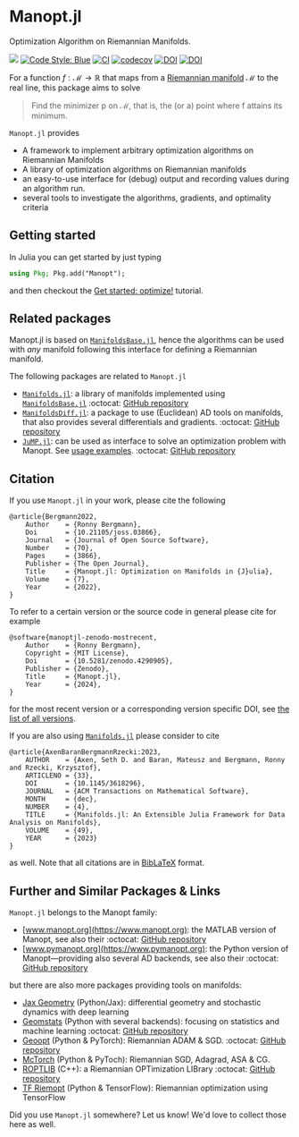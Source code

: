 # Manopt.jl

Optimization Algorithm on Riemannian Manifolds.

[![](https://img.shields.io/badge/docs-stable-blue?logo=Julia&logoColor=white)](https://manoptjl.org/stable)
[![Code Style: Blue](https://img.shields.io/badge/code%20style-blue-4495d1.svg)](https://github.com/invenia/BlueStyle)
[![CI](https://github.com/JuliaManifolds/Manopt.jl/workflows/CI/badge.svg)](https://github.com/JuliaManifolds/Manopt.jl/actions?query=workflow%3ACI+branch%3Amaster)
[![codecov](https://codecov.io/gh/JuliaManifolds/Manopt.jl/branch/master/graph/badge.svg)](https://codecov.io/gh/JuliaManifolds/Manopt.jl)
[![DOI](https://zenodo.org/badge/74746729.svg)](https://zenodo.org/badge/latestdoi/74746729)
[![DOI](https://joss.theoj.org/papers/10.21105/joss.03866/status.svg)](https://doi.org/10.21105/joss.03866)

For a function $f: ℳ → ℝ$  that maps from a [Riemannian manifold](https://en.wikipedia.org/wiki/Riemannian_manifold)
ℳ to the real line, this package aims to solve

> Find the minimizer p on ℳ, that is, the (or a) point where f attains its minimum.

`Manopt.jl` provides

* A framework to implement arbitrary optimization algorithms on Riemannian Manifolds
* A library of optimization algorithms on Riemannian manifolds
* an easy-to-use interface for (debug) output and recording values during an algorithm run.
* several tools to investigate the algorithms, gradients, and optimality criteria

## Getting started

In Julia you can get started by just typing

```julia
using Pkg; Pkg.add("Manopt");
```

and then checkout the [Get started: optimize!](https://manoptjl.org/stable/tutorials/Optimize/) tutorial.

## Related packages

Manopt.jl is based on [`ManifoldsBase.jl`](https://juliamanifolds.github.io/ManifoldsBase.jl/stable/),
hence the algorithms can be used with _any_ manifold following this interface for defining
a Riemannian manifold.

The following packages are related to `Manopt.jl`

* [`Manifolds.jl`](https://juliamanifolds.github.io/Manifolds.jl/stable/): a library of manifolds implemented using [`ManifoldsBase.jl`](https://juliamanifolds.github.io/ManifoldsBase.jl/stable/) :octocat: [GitHub repository](https://github.com/JuliaManifolds/Manifolds.jl)
* [`ManifoldsDiff.jl`](https://juliamanifolds.github.io/ManifoldDiff.jl/stable/): a package to use (Euclidean) AD tools on manifolds, that also provides several differentials and gradients. :octocat: [GitHub repository](https://github.com/JuliaManifolds/ManifoldDiff.jl)
* [`JuMP.jl`](https://jump.dev/): can be used as interface to solve an optimization problem with Manopt. See [usage examples](https://manoptjl.org/stable/extensions/). :octocat: [GitHub repository](https://github.com/jump-dev/JuMP.jl)

## Citation

If you use `Manopt.jl` in your work, please cite the following

```biblatex
@article{Bergmann2022,
    Author    = {Ronny Bergmann},
    Doi       = {10.21105/joss.03866},
    Journal   = {Journal of Open Source Software},
    Number    = {70},
    Pages     = {3866},
    Publisher = {The Open Journal},
    Title     = {Manopt.jl: Optimization on Manifolds in {J}ulia},
    Volume    = {7},
    Year      = {2022},
}
```

To refer to a certain version or the source code in general please cite for example

```biblatex
@software{manoptjl-zenodo-mostrecent,
    Author    = {Ronny Bergmann},
    Copyright = {MIT License},
    Doi       = {10.5281/zenodo.4290905},
    Publisher = {Zenodo},
    Title     = {Manopt.jl},
    Year      = {2024},
}
```

for the most recent version or a corresponding version specific DOI, see [the list of all versions](https://zenodo.org/search?page=1&size=20&q=conceptrecid:%224290905%22&sort=-version&all_versions=True).

If you are also using [`Manifolds.jl`](https://juliamanifolds.github.io/Manifolds.jl/stable/) please consider to cite

```biblatex
@article{AxenBaranBergmannRzecki:2023,
    AUTHOR    = {Axen, Seth D. and Baran, Mateusz and Bergmann, Ronny and Rzecki, Krzysztof},
    ARTICLENO = {33},
    DOI       = {10.1145/3618296},
    JOURNAL   = {ACM Transactions on Mathematical Software},
    MONTH     = {dec},
    NUMBER    = {4},
    TITLE     = {Manifolds.jl: An Extensible Julia Framework for Data Analysis on Manifolds},
    VOLUME    = {49},
    YEAR      = {2023}
}
```

as well.
Note that all citations are in [BibLaTeX](https://ctan.org/pkg/biblatex) format.

## Further and Similar Packages & Links

`Manopt.jl` belongs to the Manopt family:

* [www.manopt.org](https://www.manopt.org): the MATLAB version of Manopt, see also their :octocat: [GitHub repository](https://github.com/NicolasBoumal/manopt)
* [www.pymanopt.org](https://www.pymanopt.org): the Python version of Manopt—providing also several AD backends, see also their :octocat: [GitHub repository](https://github.com/pymanopt/pymanopt)

but there are also more packages providing tools on manifolds:

* [Jax Geometry](https://bitbucket.org/stefansommer/jaxgeometry/src/main/) (Python/Jax): differential geometry and stochastic dynamics with deep learning
* [Geomstats](https://geomstats.github.io) (Python with several backends): focusing on statistics and machine learning :octocat: [GitHub repository](https://github.com/geomstats/geomstats)
* [Geoopt](https://geoopt.readthedocs.io/en/latest/) (Python & PyTorch): Riemannian ADAM & SGD. :octocat: [GitHub repository](https://github.com/geoopt/geoopt)
* [McTorch](https://github.com/mctorch/mctorch) (Python & PyToch): Riemannian SGD, Adagrad, ASA & CG.
* [ROPTLIB](https://www.math.fsu.edu/~whuang2/papers/ROPTLIB.htm) (C++): a Riemannian OPTimization LIBrary :octocat: [GitHub repository](https://github.com/whuang08/ROPTLIB)
* [TF Riemopt](https://github.com/master/tensorflow-riemopt) (Python & TensorFlow): Riemannian optimization using TensorFlow

Did you use `Manopt.jl` somewhere? Let us know! We'd love to collect those here as well.
